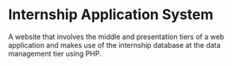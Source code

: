 # Internship Application System
A website that involves the middle and presentation tiers of a web application and makes use of the
internship database at the data management tier using PHP. 
